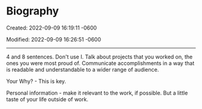 # Biography

Created: 2022-09-09 16:19:11 -0600

Modified: 2022-09-09 16:26:51 -0600

---

4 and 8 sentences. Don't use I. Talk about projects that you worked on, the ones you were most proud of. Communicate accomplishments in a way that is readable and understandable to a wider range of audience.

Your Why? - This is key.

Personal information - make it relevant to the work, if possible. But a little taste of your life outside of work.
